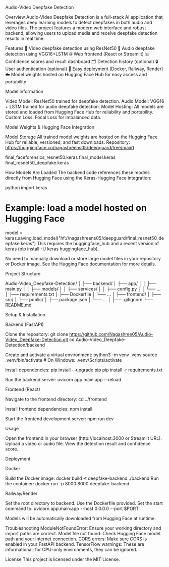 Audio-Video Deepfake Detection

Overview
Audio-Video Deepfake Detection is a full-stack AI application that leverages deep learning models to detect deepfakes in both audio and video files. The project features a modern web interface and robust backend, allowing users to upload media and receive deepfake detection results in real time.

Features
🎥 Video deepfake detection using ResNet50
🎤 Audio deepfake detection using VGG16+LSTM
🌐 Web frontend (React or Streamlit)
📊 Confidence scores and result dashboard
🗂️ Detection history (optional)
🔒 User authentication (optional)
🚀 Easy deployment (Docker, Railway, Render)
☁️ Model weights hosted on Hugging Face Hub for easy access and portability

Model Information

Video Model: ResNet50 trained for deepfake detection.
Audio Model: VGG16 + LSTM trained for audio deepfake detection.
Model Hosting: All models are stored and loaded from Hugging Face Hub for reliability and portability.
Custom Loss: Focal Loss for imbalanced data.

Model Weights & Hugging Face Integration

Model Storage
All trained model weights are hosted on the Hugging Face Hub for reliable, versioned, and fast downloads.
Repository: https://huggingface.co/nagashreens05/deepguard/tree/main1

final_faceforensics_resnet50.keras
final_model.keras
final_resnet50_deepfake.keras

How Models Are Loaded
The backend code references these models directly from Hugging Face using the Keras-Hugging Face integration:

python
import keras
# Example: load a model hosted on Hugging Face
model = keras.saving.load_model("hf://nagashreens05/deepguard/final_resnet50_deepfake.keras")
This requires the huggingface_hub and a recent version of keras (pip install -U keras huggingface_hub).

No need to manually download or store large model files in your repository or Docker image.
See the Hugging Face documentation for more details.

Project Structure

Audio-Video_Deepfake-Detection/
│
├── backend/
│   ├── app/
│   │   ├── main.py
│   │   ├── models/
│   │   ├── services/
│   │   ├── config.py
│   │   └── ...
│   ├── requirements.txt
│   ├── Dockerfile
│   └── ...
│
├── frontend/
│   ├── src/
│   ├── public/
│   ├── package.json
│   └── ...
│
├── .gitignore
└── README.md

Setup & Installation

Backend (FastAPI)

Clone the repository:
git clone https://github.com/Nagashree05/Audio-Video_Deepfake-Detection.git
cd Audio-Video_Deepfake-Detection/backend

Create and activate a virtual environment:
python3 -m venv .venv
source .venv/bin/activate  # On Windows: .venv\Scripts\activate

Install dependencies:
pip install --upgrade pip
pip install -r requirements.txt

Run the backend server:
uvicorn app.main:app --reload

Frontend (React)

Navigate to the frontend directory:
cd ../frontend

Install frontend dependencies:
npm install

Start the frontend development server:
npm run dev

Usage

Open the frontend in your browser (http://localhost:3000 or Streamlit URL).
Upload a video or audio file.
View the detection result and confidence score.

Deployment

Docker

Build the Docker image:
docker build -t deepfake-backend ./backend
Run the container:
docker run -p 8000:8000 deepfake-backend

Railway/Render

Set the root directory to backend.
Use the Dockerfile provided.
Set the start command to:
uvicorn app.main:app --host 0.0.0.0 --port $PORT

Models will be automatically downloaded from Hugging Face at runtime.

Troubleshooting
ModuleNotFoundError: Ensure your working directory and import paths are correct.
Model file not found: Check Hugging Face model path and your internet connection.
CORS errors: Make sure CORS is enabled in your FastAPI backend.
TensorFlow warnings: These are informational; for CPU-only environments, they can be ignored.

License
This project is licensed under the MIT License.